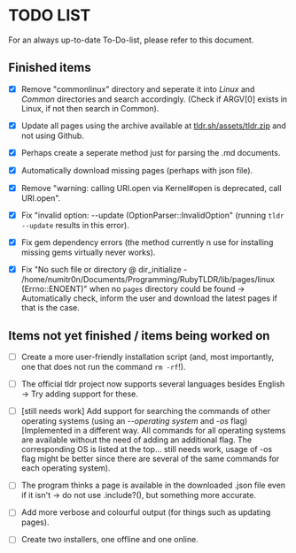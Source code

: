 # TODO LIST
For an always up-to-date To-Do-list, please refer to this document.

## Finished items ##

- [x] Remove "commonlinux" directory and seperate it into *Linux* and *Common* directories and search accordingly. (Check if ARGV[0] exists in Linux, if not then search in Common).

- [x] Update all pages using the archive available at [tldr.sh/assets/tldr.zip](tldr.sh/assets/tldr.zip) and not using Github.

- [x] Perhaps create a seperate method just for parsing the .md documents.

- [x] Automatically download missing pages (perhaps with json file).

- [x] Remove "warning: calling URI.open via Kernel#open is deprecated, call URI.open".

- [x] Fix "invalid option: --update (OptionParser::InvalidOption" (running `tldr --update` results in this error).

- [x] Fix gem dependency errors (the method currently n use for installing missing gems virtually never works).

- [x] Fix "No such file or directory @ dir_initialize - /home/numitr0n/Documents/Programming/RubyTLDR/lib/pages/linux (Errno::ENOENT)" when no `pages` directory could be found -> Automatically check, inform the user and download the latest pages if that is the case.

## Items not yet finished / items being worked on ##

- [ ] Create a more user-friendly installation script (and, most importantly, one that does not run the command `rm -rf`!).

- [ ] The official tldr project now supports several languages besides English -> Try adding support for these.

- [ ] [still needs work] Add support for searching the commands of other operating systems (using an *--operating system* and *-os* flag) [Implemented in a different way. All commands for all operating systems are available without the need of adding an additional flag. The corresponding OS is listed at the top... still needs work, usage of -os flag might be better since there are several of the same commands for each operating system).

- [ ] The program thinks a page is available in the downloaded .json file even if it isn't -> do not use .include?(), but something more accurate.

- [ ] Add more verbose and colourful output (for things such as updating pages).

- [ ] Create two installers, one offline and one online.
